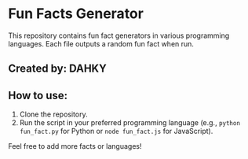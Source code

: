 # Fun Facts Generator

This repository contains fun fact generators in various programming languages. Each file outputs a random fun fact when run.

## Created by: DAHKY

## How to use:
1. Clone the repository.
2. Run the script in your preferred programming language (e.g., `python fun_fact.py` for Python or `node fun_fact.js` for JavaScript).

Feel free to add more facts or languages!
